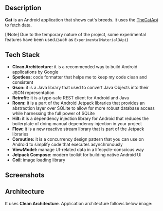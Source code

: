 ## Description

**Cat** is an Android application that shows cat's breeds.
it uses the [TheCatApi](https://thecatapi.com/) to fetch data.

[!Note] Due to the temporary nature of the project, some experimental features have been used.(such
as `ExperimentalMaterial3Api`)

## Tech Stack

- **Clean Architecture:** it is a recommended way to build Android applications by Google
- **Spotless:** code formatter that helps me to keep my code clean and consistent
- **Gson:** it is a Java library that used to convert Java Objects into their JSON representation
- **Retrofit:** it is a type-safe REST client for Android and Java
- **Room:** it is a part of the Android Jetpack libraries that provides an abstraction layer over SQLite to allow for more robust database access while harnessing the full power of SQLite
- **Hilt:** it is a dependency injection library for Android that reduces the boilerplate of doing manual dependency injection in your project
- **Flow:** it is a new reactive stream library that is part of the Jetpack libraries
- **Coroutine:** it is a concurrency design pattern that you can use on Android to simplify code that executes asynchronously
- **ViewModel:** manage UI-related data in a lifecycle-conscious way
- **Jetpack Compose:** modern toolkit for building native Android UI
- **Coil:** image loading library


## Screenshots

## Architecture

It uses **Clean Architecture**. Application architecture follows below image:

